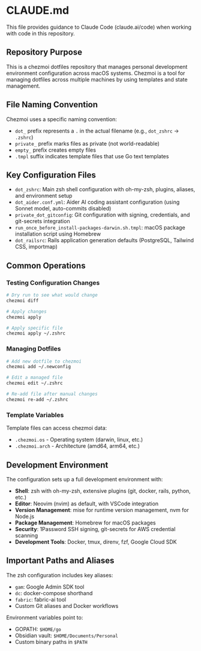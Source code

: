 # CLAUDE.md

This file provides guidance to Claude Code (claude.ai/code) when working with code in this repository.

## Repository Purpose

This is a chezmoi dotfiles repository that manages personal development environment configuration across macOS systems. Chezmoi is a tool for managing dotfiles across multiple machines by using templates and state management.

## File Naming Convention

Chezmoi uses a specific naming convention:
- `dot_` prefix represents a `.` in the actual filename (e.g., `dot_zshrc` → `.zshrc`)
- `private_` prefix marks files as private (not world-readable)
- `empty_` prefix creates empty files
- `.tmpl` suffix indicates template files that use Go text templates

## Key Configuration Files

- `dot_zshrc`: Main zsh shell configuration with oh-my-zsh, plugins, aliases, and environment setup
- `dot_aider.conf.yml`: Aider AI coding assistant configuration (using Sonnet model, auto-commits disabled)
- `private_dot_gitconfig`: Git configuration with signing, credentials, and git-secrets integration
- `run_once_before_install-packages-darwin.sh.tmpl`: macOS package installation script using Homebrew
- `dot_railsrc`: Rails application generation defaults (PostgreSQL, Tailwind CSS, importmap)

## Common Operations

### Testing Configuration Changes
```bash
# Dry run to see what would change
chezmoi diff

# Apply changes
chezmoi apply

# Apply specific file
chezmoi apply ~/.zshrc
```

### Managing Dotfiles
```bash
# Add new dotfile to chezmoi
chezmoi add ~/.newconfig

# Edit a managed file
chezmoi edit ~/.zshrc

# Re-add file after manual changes
chezmoi re-add ~/.zshrc
```

### Template Variables
Template files can access chezmoi data:
- `.chezmoi.os` - Operating system (darwin, linux, etc.)
- `.chezmoi.arch` - Architecture (amd64, arm64, etc.)

## Development Environment

The configuration sets up a full development environment with:
- **Shell**: zsh with oh-my-zsh, extensive plugins (git, docker, rails, python, etc.)
- **Editor**: Neovim (nvim) as default, with VSCode integration
- **Version Management**: mise for runtime version management, nvm for Node.js
- **Package Management**: Homebrew for macOS packages
- **Security**: 1Password SSH signing, git-secrets for AWS credential scanning
- **Development Tools**: Docker, tmux, direnv, fzf, Google Cloud SDK

## Important Paths and Aliases

The zsh configuration includes key aliases:
- `gam`: Google Admin SDK tool
- `dc`: docker-compose shorthand
- `fabric`: fabric-ai tool
- Custom Git aliases and Docker workflows

Environment variables point to:
- GOPATH: `$HOME/go`
- Obsidian vault: `$HOME/Documents/Personal`
- Custom binary paths in `$PATH`